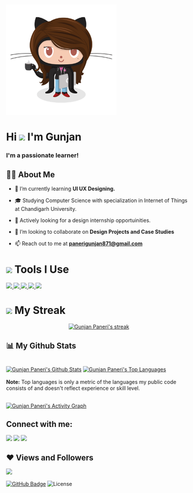 <p
<a><img src="https://raw.githubusercontent.com/DeepaPrasanna/DeepaPrasanna/master/images/femalecodertocat.png" width="300px"> </a>
</p>



<h1>Hi <img src="https://raw.githubusercontent.com/MartinHeinz/MartinHeinz/master/wave.gif" width="30px"> I'm Gunjan</h1>
<h3>I'm a passionate learner!</h3>


## 🙋‍♂️ About Me

- 🌱 I’m currently learning **UI UX Designing.**

- 🎓 Studying Computer Science with specialization in Internet of Things at Chandigarh University.

- 💼   Actively looking for a design internship opportuinities.

- 👯 I’m looking to collaborate on **Design Projects and Case Studies**

- 📫 Reach out to me at **panerigunjan871@gmail.com**


<h1/><img src="https://raw.githubusercontent.com/JayantGoel001/JayantGoel001/master/GIF/github.gif" width="50px"/> Tools I Use</h1>
    
<p align="left"> 
    <a href="https://www.figma.com/" target="_blank"> <img src="https://img.icons8.com/color/48/000000/figma--v2.png"/> </a>
    <a href="https://www.adobe.com/in/products/xd.html" target="_blank"> <img src="https://img.icons8.com/color/48/000000/adobe-xd--v2.png"/> </a>
    <a href="https://www.adobe.com/in/products/illustrator.html" target="_blank"> <img src="https://img.icons8.com/color/48/000000/adobe-illustrator--v1.png"/> </a>
    <a href="https://www.adobe.com/in/products/indesign.html" target="_blank"> <img src="https://img.icons8.com/color/48/000000/adobe-indesign--v1.png"/> </a>
    <a href="https://www.adobe.com/in/products/photoshop.html" target="_blank"> <img src="https://img.icons8.com/color/48/000000/adobe-photoshop--v1.png"/> </a>
</p>
    
<h1/><img src="https://camo.githubusercontent.com/63371d36886ee658f5a97401f393e1ab1684b2fd3de674b8f5efc7d410b2a3d0/68747470733a2f2f6d656469612e67697068792e636f6d2f6d656469612f57556c706c634d704f43456d5447427442572f67697068792e676966" width="50px"/> My Streak</h1>
    
<p align="center">
    <a href="https://github.com/iamgunjan/github-readme-streak-stats">
        <img title="🔥 Get streak stats for your profile at git.io/streak-stats" alt="Gunjan Paneri's streak" src="https://github-readme-streak-stats.herokuapp.com/?user=iamgunjan&theme=black-ice&hide_border=true&stroke=0000&background=060A0CD0"/>
    </a>
</p>


## 📊 My Github Stats

  <br/>
    <a href="https://github.com/iamgunjan/github-readme-stats"><img alt="Gunjan Paneri's Github Stats" src="https://github-readme-stats.vercel.app/api?username=iamgunjan&show_icons=true&count_private=true&theme=react&hide_border=true&bg_color=0D1117" /></a>
  <a href="https://github.com/iamgunjan/github-readme-stats"><img alt="Gunjan Paneri's Top Languages" src="https://github-readme-stats.vercel.app/api/top-langs/?username=iamgunjan&langs_count=8&count_private=true&layout=compact&theme=react&hide_border=true&bg_color=0D1117" /></a>

  <br/>
<br>
  <b>Note:</b> Top languages is only a metric of the languages my public code consists of and doesn't reflect experience or skill level.


<br/>
<br>

<a href="https://github.com/iamgunjan/github-readme-activity-graph"><img alt="Gunjan Paneri's Activity Graph" src="https://activity-graph.herokuapp.com/graph?username=iamgunjan&bg_color=0D1117&color=5BCDEC&line=5BCDEC&point=FFFFFF&hide_border=true" /></a>

## Connect with me:
<p align="left">

<a href = "https://www.linkedin.com/in/gunjanpaneri871/"><img src="https://img.icons8.com/fluent/48/000000/linkedin.png"/></a>
<a href = "https://twitter.com/gunjan_paneri"><img src="https://img.icons8.com/fluent/48/000000/twitter.png"/></a>
<a href = "https://www.youtube.com/channel/UCpwPUtcsdwetPI0W7wa8HtA"><img src="https://img.icons8.com/color/48/000000/youtube-play.png"/></a>

</p>

## ❤ Views and Followers
<a href="https://github.com/Meghna-DAS/github-profile-views-counter">
    <img src="https://komarev.com/ghpvc/?username=iamgunjan">
</a>

<a href="https://github.com/iamgunjan?tab=followers"><img src="https://img.shields.io/github/followers/iamgunjan?label=Followers&style=social" alt="GitHub Badge"></a> 
![License](https://camo.githubusercontent.com/890acbdcb87868b382af9a4b1fac507b9659d9bf/68747470733a2f2f696d672e736869656c64732e696f2f62616467652f6c6963656e73652d4d49542d626c75652e737667)
